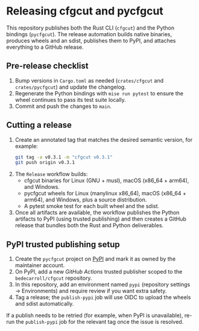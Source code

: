 # Releasing cfgcut and pycfgcut

This repository publishes both the Rust CLI (`cfgcut`) and the Python bindings (`pycfgcut`). The release automation builds native binaries, produces wheels and an sdist, publishes them to PyPI, and attaches everything to a GitHub release.

## Pre-release checklist

1. Bump versions in `Cargo.toml` as needed (`crates/cfgcut` and `crates/pycfgcut`) and update the changelog.
2. Regenerate the Python bindings with `mise run pytest` to ensure the wheel continues to pass its test suite locally.
3. Commit and push the changes to `main`.

## Cutting a release

1. Create an annotated tag that matches the desired semantic version, for example:
   ```bash
   git tag -a v0.3.1 -m "cfgcut v0.3.1"
   git push origin v0.3.1
   ```
2. The `Release` workflow builds:
   - cfgcut binaries for Linux (GNU + musl), macOS (x86_64 + arm64), and Windows.
   - pycfgcut wheels for Linux (manylinux x86_64), macOS (x86_64 + arm64), and Windows, plus a source distribution.
   - A pytest smoke test for each built wheel and the sdist.
3. Once all artifacts are available, the workflow publishes the Python artifacts to PyPI (using trusted publishing) and then creates a GitHub release that bundles both the Rust and Python deliverables.

## PyPI trusted publishing setup

1. Create the `pycfgcut` project on [PyPI](https://pypi.org) and mark it as owned by the maintainer account.
2. On PyPI, add a new *GitHub Actions* trusted publisher scoped to the `bedecarroll/cfgcut` repository.
3. In this repository, add an environment named `pypi` (repository settings → Environments) and require review if you want extra safety.
4. Tag a release; the `publish-pypi` job will use OIDC to upload the wheels and sdist automatically.

If a publish needs to be retried (for example, when PyPI is unavailable), re-run the `publish-pypi` job for the relevant tag once the issue is resolved.
